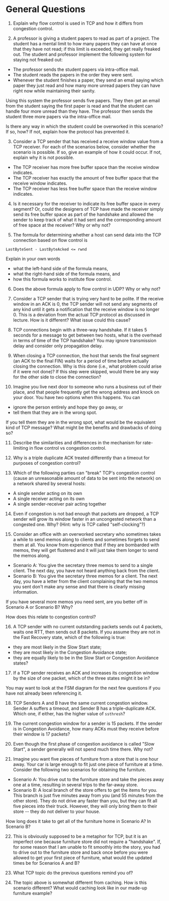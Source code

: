 # General Questions

1. Explain why flow control is used in TCP and how it differs from congestion
control.

2. A professor is giving a student papers to read as part of a project.
The student has a mental limit to how many papers they can have at once that
they have not read;
if this limit is exceeded, they get really freaked out.
The student and professor implement the following system for staying not
freaked out:
* The professor sends the student papers via intra-office mail.
* The student reads the papers in the order they were sent.
* Whenever the student finishes a paper,
  they send an email saying which paper they just read and how many more unread
  papers they can have right now while maintaining their sanity.

Using this system
the professor sends five papers.
They then get an email from the student saying the first paper is read and that
the student can handle four more unread than they have.
The professor then sends the student three more papers via the intra-office
mail.

Is there any way in which the student could be overworked in this scenario?
If so, how?
If not, explain how the protocol has prevented it.

3. Consider a TCP sender that has received a receive window value from a TCP
receiver.
For each of the scenarios below,
consider whether the scenario is possible.
If so, give an example of how it could occur.
If not, explain why it is not possible.
* The TCP receiver has more free buffer space than the receive window
  indicates.
* The TCP receiver has exactly the amount of free buffer space that the receive
  window indicates.
* The TCP receiver has less free buffer space than the receive window
  indicates.

4. Is it necessary for the receiver to indicate its free buffer space in
every segment?
Or, could the designers of TCP have made the receiver simply send its free
buffer space as part of the handshake and allowed the sender to keep track of
what it had sent and the corresponding amount of free space at the receiver?
Why or why not?

5. The formula for determining whether a host can send data into the TCP
connection based on flow control is
```
LastByteSent - LastByteAcked <= rwnd
```
Explain in your own words
* what the left-hand side of the formula means,
* what the right-hand side of the formula means, and
* how this formula works to institute flow control.

6. Does the above formula apply to flow control in UDP?
Why or why not?

7. Consider a TCP sender that is trying very hard to be polite.
If the receive window in an ACK is 0,
the TCP sender will not send any segments of any kind until it gets a
notification that the receive window is no longer 0.
This is a deviation from the actual TCP protocol as discussed in lecture.
How is it different?
What issue could this cause?

8. TCP connections begin with a three-way handshake.
If it takes 5 seconds for a message to get between two hosts,
what is the overhead in terms of time of the TCP handshake?
You may ignore transmission delay and consider only propagation delay.

9. When closing a TCP connection,
the host that sends the final segment
(an ACK to the final FIN)
waits for a period of time before actually closing the connection.
Why is this done (i.e., what problem could arise if it were not done)?
If this step were skipped,
would there be any way for the other side to close the connection?

10. Imagine you live next door to someone who runs a business out of their
place,
and that people frequently get the wrong address and knock on your door.
You have two options when this happens.
You can
* ignore the person entirely and hope they go away, or
* tell them that they are in the wrong spot.

If you tell them they are in the wrong spot,
what would be the equivalent kind of TCP message?
What might be the benefits and drawbacks of doing so?

11. Describe the similarities and differences in the mechanism for
rate-limiting in flow control vs congestion control.

12. Why is a triple duplicate ACK treated differently than a timeout for
purposes of congestion control?

13. Which of the following parties can "break" TCP's congestion control
(cause an unreasonable amount of data to be sent into the network)
on a network shared by several hosts:
* A single sender acting on its own
* A single receiver acting on its own
* A single sender-receiver pair acting together

14. Even if congestion is not bad enough that packets are dropped,
a TCP sender will grow its window faster in an uncongested network than a
congested one.
Why?
(Hint: why is TCP called "self-clocking"?)

15. Consider an office with an overworked secretary who sometimes takes a while
to send memos along to clients and sometimes forgets to send them at all.
You know from experience that if they are bombarded with memos,
they will get flustered and it will just take them longer to send the memos
along.
* Scenario A: You give the secretary three memos to send to a single client.
  The next day, you have not heard anything back from the client.
* Scenario B: You give the secretary three memos for a client.
  The next day,
  you have a letter from the client complaining that the two memos you sent
  don't make any sense and that there is clearly missing information.

If you have several more memos you need sent,
are you better off in Scenario A or Scenario B?
Why?

How does this relate to congestion control?

16. A TCP sender with no current outstanding packets sends out 4 packets,
waits one RTT,
then sends out 8 packets.
If you assume they are not in the Fast Recovery state,
which of the following is true:
* they are most likely in the Slow Start state;
* they are most likely in the Congestion Avoidance state;
* they are equally likely to be in the Slow Start or Congestion Avoidance
  states?

17. If a TCP sender receives an ACK and increases its congestion window by
the size of one packet,
which of the three states might it be in?

You may want to look at the FSM diagram for the next few questions if you have
not already been referencing it.

18. TCP Senders A and B have the same current congestion window.
Sender A suffers a timeout,
and Sender B has a triple-duplicate ACK.
Which one, if either, has the higher value of `ssthresh`?

19. The current congestion window for a sender is 15 packets.
If the sender is in Congestion Avoidance,
how many ACKs must they receive before their window is 17 packets?

20. Even though the first phase of congestion avoidance is called
"Slow Start",
a sender generally will not spend much time there.
Why not?

21. Imagine you want five pieces of furniture from a store that is one hour
away.
Your car is large enough to fit just one piece of furniture at a time.
Consider the following two scenarios for obtaining the furniture.
* Scenario A: You drive out to the furniture store and take the pieces away
  one at a time,
  resulting in several trips to the far-away store.
* Scenario B: A local branch of the store offers to get the items for you.
  This branch is just five minutes away from you
  (and 55 minutes from the other store).
  They do not drive any faster than you,
  but they can fit all five pieces into their truck.
  However, they will only bring them to their store --
  they do not deliver to your house.

How long does it take to get all of the furniture home in Scenario A?
In Scenario B?

22. This is obviously supposed to be a metaphor for TCP,
but it is an imperfect one because furniture store did not require a
"handshake".
If, for some reason that I am unable to fit smoothly into the story,
you had to drive out to the furniture store and back once before you were
allowed to get your first piece of furniture,
what would the updated times be for Scenarios A and B?

23. What TCP topic do the previous questions remind you of?

24. The topic above is somewhat different from caching.
How is this scenario different?
What would caching look like in our made-up furniture example?
